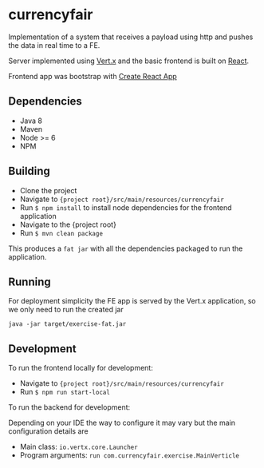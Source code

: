 # currencyfair

Implementation of a system that receives a payload using http and pushes the data in real time to a FE.

Server implemented using [Vert.x](https://vertx.io) and the basic frontend is built on [React](https://reactjs.org).

Frontend app was bootstrap with  [Create React App](https://github.com/facebook/create-react-app)

## Dependencies

 * Java 8
 * Maven
 * Node >= 6
 * NPM

 
## Building

 - Clone the project
 - Navigate to `{project root}/src/main/resources/currencyfair`
 - Run `$ npm install` to install node dependencies for the frontend application
 - Navigate to the {project root}
 - Run `$ mvn clean package`
 
 This produces a `fat jar` with all the dependencies packaged to run the application.
 
## Running

For deployment simplicity the FE app is served by the Vert.x application, so we only need to run the created jar

`java -jar target/exercise-fat.jar`

## Development

To run the frontend locally for development: 

 - Navigate to `{project root}/src/main/resources/currencyfair`
 - Run `$ npm run start-local`
 
To run the backend for development:
 
Depending on your IDE the way to configure it may vary but the main configuration details are

 - Main class: `io.vertx.core.Launcher`
 - Program arguments: `run com.currencyfair.exercise.MainVerticle`
